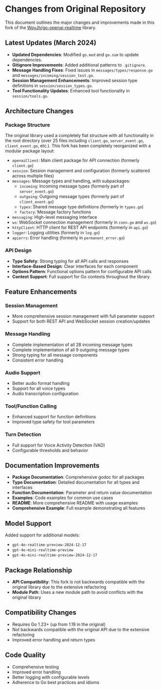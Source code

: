 # Changes from Original Repository

This document outlines the major changes and improvements made in this fork of the [WqyJh/go-openai-realtime](https://github.com/WqyJh/go-openai-realtime) library.

## Latest Updates (March 2024)

- **Updated Dependencies**: Modified `go.mod` and `go.sum` to update dependencies.
- **Gitignore Improvements**: Added additional patterns to `.gitignore`.
- **Message Handling Fixes**: Fixed issues in `messages/types/response.go` and `messages/incoming/session_test.go`.
- **Session Management Enhancements**: Improved session type definitions in `session/session_types.go`.
- **Tool Functionality Updates**: Enhanced tool functionality in `session/tools.go`.

## Architecture Changes

### Package Structure

The original library used a completely flat structure with all functionality in the root directory (over 25 files including `client.go`, `server_event.go`, `client_event.go`, etc.). This fork has been completely reorganized with a modular package layout:

- `openaiClient`: Main client package for API connection (formerly `client.go`)
- `session`: Session management and configuration (formerly scattered across multiple files)
- `messages`: Message types and handling, with subpackages:
  - `incoming`: Incoming message types (formerly part of `server_event.go`)
  - `outgoing`: Outgoing message types (formerly part of `client_event.go`)
  - `types`: Shared message type definitions (formerly in `types.go`)
  - `factory`: Message factory functions
- `messaging`: High-level messaging interface
- `ws`: WebSocket connection management (formerly in `conn.go` and `ws.go`)
- `httpClient`: HTTP client for REST API endpoints (formerly in `api.go`)
- `logger`: Logging utilities (formerly in `log.go`)
- `apierrs`: Error handling (formerly in `permanent_error.go`)

### API Design

- **Type Safety**: Strong typing for all API calls and responses
- **Interface-Based Design**: Clear interfaces for each component
- **Options Pattern**: Functional options pattern for configurable API calls
- **Context Support**: Full support for Go contexts throughout the library

## Feature Enhancements

### Session Management

- More comprehensive session management with full parameter support
- Support for both REST API and WebSocket session creation/updates

### Message Handling

- Complete implementation of all 28 incoming message types
- Complete implementation of all 9 outgoing message types
- Strong typing for all message components
- Consistent error handling

### Audio Support

- Better audio format handling
- Support for all voice types
- Audio transcription configuration

### Tool/Function Calling

- Enhanced support for function definitions
- Improved type safety for tool parameters

### Turn Detection

- Full support for Voice Activity Detection (VAD)
- Configurable thresholds and behavior

## Documentation Improvements

- **Package Documentation**: Comprehensive godoc for all packages
- **Type Documentation**: Detailed documentation for all types and interfaces
- **Function Documentation**: Parameter and return value documentation
- **Examples**: Code examples for common use cases
- **README**: More comprehensive README with usage examples
- **Comprehensive Example**: Full example demonstrating all features

## Model Support

Added support for additional models:
- `gpt-4o-realtime-preview-2024-12-17`
- `gpt-4o-mini-realtime-preview`
- `gpt-4o-mini-realtime-preview-2024-12-17`

## Package Relationship

- **API Compatibility**: This fork is not backwards compatible with the original library due to the extensive refactoring
- **Module Path**: Uses a new module path to avoid conflicts with the original library

## Compatibility Changes

- Requires Go 1.23+ (up from 1.19 in the original)
- Not backwards compatible with the original API due to the extensive refactoring
- Improved error handling and return types

## Code Quality

- Comprehensive testing
- Improved error handling
- Better logging with configurable levels
- Adherence to Go best practices and idioms 
